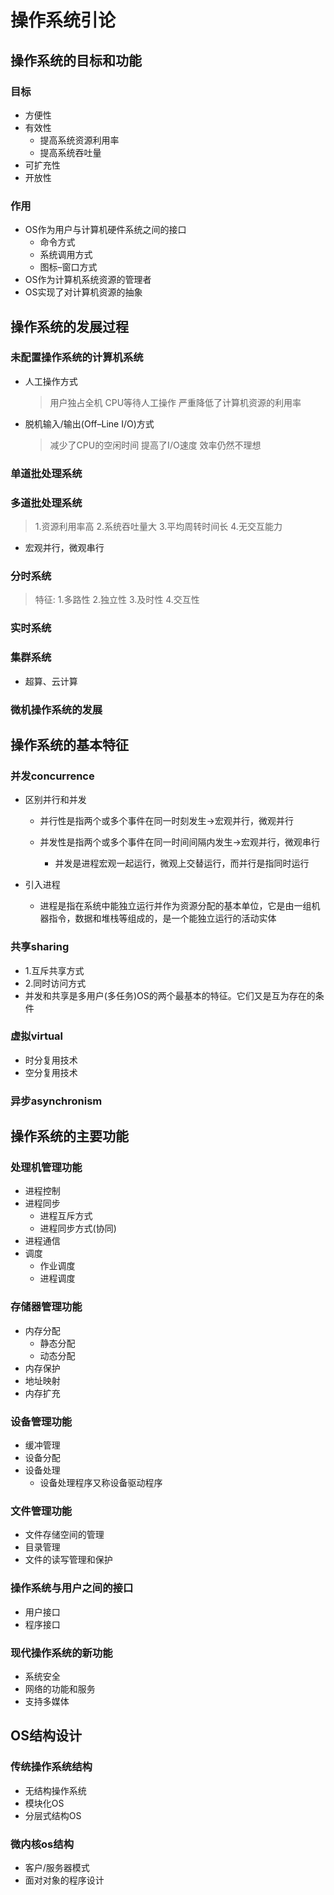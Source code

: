 # 操作系统引论

## 操作系统的目标和功能

### 目标

* 方便性
* 有效性
    * 提高系统资源利用率
    * 提高系统吞吐量
* 可扩充性
* 开放性
### 作用
* OS作为用户与计算机硬件系统之间的接口
    * 命令方式
    * 系统调用方式
    * 图标–窗口方式
* OS作为计算机系统资源的管理者
* OS实现了对计算机资源的抽象
## 操作系统的发展过程

### 未配置操作系统的计算机系统
* 人工操作方式

  > 用户独占全机 CPU等待人工操作 严重降低了计算机资源的利用率
* 脱机输入/输出(Off–Line I/O)方式

  > 减少了CPU的空闲时间 提高了I/O速度 效率仍然不理想

### 单道批处理系统

### 多道批处理系统

> 1.资源利用率高
> 2.系统吞吐量大
> 3.平均周转时间长
> 4.无交互能力

* 宏观并行，微观串行
### 分时系统

> 特征:
> 1.多路性
> 2.独立性
> 3.及时性
> 4.交互性

### 实时系统
### 集群系统

- 超算、云计算

### 微机操作系统的发展
## 操作系统的基本特征

### 并发concurrence

* 区别并行和并发

  - 并行性是指两个或多个事件在同一时刻发生→宏观并行，微观并行

  - 并发性是指两个或多个事件在同一时间间隔内发生→宏观并行，微观串行

    * 并发是进程宏观一起运行，微观上交替运行，而并行是指同时运行
* 引入进程

  - 进程是指在系统中能独立运行并作为资源分配的基本单位，它是由一组机器指令，数据和堆栈等组成的，是一个能独立运行的活动实体

### 共享sharing

* 1.互斥共享方式
* 2.同时访问方式
* 并发和共享是多用户(多任务)OS的两个最基本的特征。它们又是互为存在的条件
### 虚拟virtual

* 时分复用技术
* 空分复用技术
### 异步asynchronism

## 操作系统的主要功能

### 处理机管理功能

* 进程控制
* 进程同步
    * 进程互斥方式
    * 进程同步方式(协同)
* 进程通信
* 调度
    * 作业调度
    * 进程调度
### 存储器管理功能

* 内存分配
    * 静态分配
    * 动态分配
* 内存保护
* 地址映射
* 内存扩充
### 设备管理功能

* 缓冲管理
* 设备分配
* 设备处理
    * 设备处理程序又称设备驱动程序
### 文件管理功能

* 文件存储空间的管理
* 目录管理
* 文件的读写管理和保护
### 操作系统与用户之间的接口

* 用户接口
* 程序接口
### 现代操作系统的新功能

* 系统安全
* 网络的功能和服务
* 支持多媒体
## OS结构设计

### 传统操作系统结构
* 无结构操作系统
* 模块化OS
* 分层式结构OS
### 微内核os结构
* 客户/服务器模式
* 面对对象的程序设计
